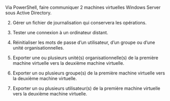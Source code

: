 Via PowerShell, faire communiquer 2 machines virtuelles Windows Server sous Active Directory. 

2) Gérer un fichier de journalisation qui conservera les opérations.

3) Tester une connexion à un ordinateur distant.

4) Réinitialiser les mots de passe d’un utilisateur, d’un groupe ou d’une unité organisationnelles.

5) Exporter une ou plusieurs unité(s) organisationnelle(s) de la première machine virtuelle vers la deuxième machine virtuelle.

6) Exporter un ou plusieurs groupe(s) de la première machine virtuelle vers la deuxième machine virtuelle.

7) Exporter un ou plusieurs utilisateur(s) de la première machine virtuelle vers la deuxième machine virtuelle.
